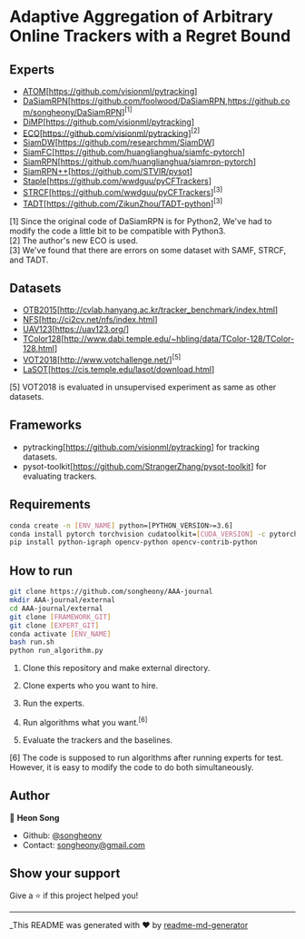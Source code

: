 # Adaptive Aggregation of Arbitrary Online Trackers with a Regret Bound

## Experts

* [ATOM](https://arxiv.org/abs/1811.07628)[<https://github.com/visionml/pytracking>]
* [DaSiamRPN](https://arxiv.org/abs/1808.06048)[<https://github.com/foolwood/DaSiamRPN>,<https://github.com/songheony/DaSiamRPN>]<sup>[1]</sup>
* [DiMP](https://arxiv.org/abs/1904.07220)[<https://github.com/visionml/pytracking>]
* [ECO](https://arxiv.org/abs/1611.09224)[<https://github.com/visionml/pytracking>]<sup>[2]</sup>
* [SiamDW](https://arxiv.org/abs/1901.01660)[<https://github.com/researchmm/SiamDW>]
* [SiamFC](https://arxiv.org/abs/1606.09549)[<https://github.com/huanglianghua/siamfc-pytorch>]
* [SiamRPN](http://openaccess.thecvf.com/content_cvpr_2018/papers/Li_High_Performance_Visual_CVPR_2018_paper.pdf)[<https://github.com/huanglianghua/siamrpn-pytorch>]
* [SiamRPN++](https://arxiv.org/abs/1812.11703)[<https://github.com/STVIR/pysot>]
* [Staple](https://arxiv.org/abs/1512.01355)[<https://github.com/wwdguu/pyCFTrackers>]
* [STRCF](https://arxiv.org/abs/1803.08679)[<https://github.com/wwdguu/pyCFTrackers>]<sup>[3]</sup>
* [TADT](https://arxiv.org/abs/1904.01772)[<https://github.com/ZikunZhou/TADT-python>]<sup>[3]</sup>

[1] Since the original code of DaSiamRPN is for Python2, We've had to modify the code a little bit to be compatible with Python3.  
[2] The author's new ECO is used.  
[3] We've found that there are errors on some dataset with SAMF, STRCF, and TADT.

## Datasets

* [OTB2015](https://ieeexplore.ieee.org/document/7001050)[<http://cvlab.hanyang.ac.kr/tracker_benchmark/index.html>]
* [NFS](https://arxiv.org/abs/1703.05884)[<http://ci2cv.net/nfs/index.html>]
* [UAV123](https://ivul.kaust.edu.sa/Pages/pub-benchmark-simulator-uav.aspx)[<https://uav123.org/>]
* [TColor128](https://ieeexplore.ieee.org/document/7277070)[<http://www.dabi.temple.edu/~hbling/data/TColor-128/TColor-128.html>]
* [VOT2018](https://link.springer.com/chapter/10.1007/978-3-030-11009-3_1)[<http://www.votchallenge.net/>]<sup>[5]</sup>
* [LaSOT](https://arxiv.org/abs/1809.07845)[<https://cis.temple.edu/lasot/download.html>]

[5] VOT2018 is evaluated in unsupervised experiment as same as other datasets.

## Frameworks

* pytracking[<https://github.com/visionml/pytracking>] for tracking datasets.
* pysot-toolkit[<https://github.com/StrangerZhang/pysot-toolkit>] for evaluating trackers.

## Requirements

```sh
conda create -n [ENV_NAME] python=[PYTHON_VERSION>=3.6]
conda install pytorch torchvision cudatoolkit=[CUDA_VERSION] -c pytorch
pip install python-igraph opencv-python opencv-contrib-python
```

## How to run

```sh
git clone https://github.com/songheony/AAA-journal
mkdir AAA-journal/external
cd AAA-journal/external
git clone [FRAMEWORK_GIT]
git clone [EXPERT_GIT]
conda activate [ENV_NAME]
bash run.sh
python run_algorithm.py
```

1. Clone this repository and make external directory.

2. Clone experts who you want to hire.

3. Run the experts.

4. Run algorithms what you want.<sup>[6]</sup>

5. Evaluate the trackers and the baselines.

[6] The code is supposed to run algorithms after running experts for test. However, it is easy to modify the code to do both simultaneously.

## Author

👤 **Heon Song**

* Github: [@songheony](https://github.com/songheony)
* Contact: songheony@gmail.com

## Show your support

Give a ⭐️ if this project helped you!

***
_This README was generated with ❤️ by [readme-md-generator](https://github.com/kefranabg/readme-md-generator)

